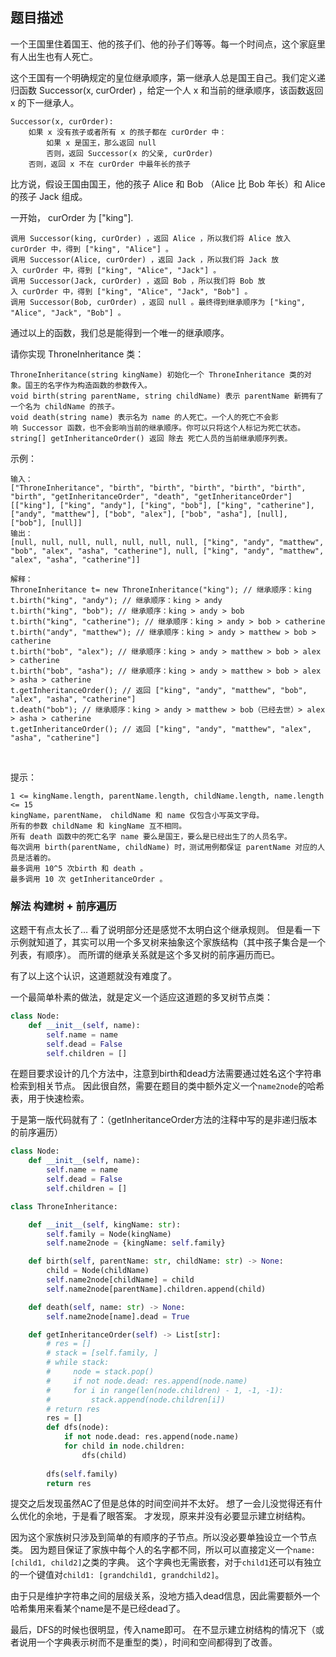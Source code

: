 ## 题目描述
一个王国里住着国王、他的孩子们、他的孙子们等等。每一个时间点，这个家庭里有人出生也有人死亡。

这个王国有一个明确规定的皇位继承顺序，第一继承人总是国王自己。我们定义递归函数 Successor(x, curOrder) ，给定一个人 x 和当前的继承顺序，该函数返回 x 的下一继承人。
```
Successor(x, curOrder):
    如果 x 没有孩子或者所有 x 的孩子都在 curOrder 中：
        如果 x 是国王，那么返回 null
        否则，返回 Successor(x 的父亲, curOrder)
    否则，返回 x 不在 curOrder 中最年长的孩子
```
比方说，假设王国由国王，他的孩子 Alice 和 Bob （Alice 比 Bob 年长）和 Alice 的孩子 Jack 组成。

一开始， curOrder 为 ["king"].
```
调用 Successor(king, curOrder) ，返回 Alice ，所以我们将 Alice 放入 curOrder 中，得到 ["king", "Alice"] 。
调用 Successor(Alice, curOrder) ，返回 Jack ，所以我们将 Jack 放入 curOrder 中，得到 ["king", "Alice", "Jack"] 。
调用 Successor(Jack, curOrder) ，返回 Bob ，所以我们将 Bob 放入 curOrder 中，得到 ["king", "Alice", "Jack", "Bob"] 。
调用 Successor(Bob, curOrder) ，返回 null 。最终得到继承顺序为 ["king", "Alice", "Jack", "Bob"] 。
```
通过以上的函数，我们总是能得到一个唯一的继承顺序。

请你实现 ThroneInheritance 类：
```
ThroneInheritance(string kingName) 初始化一个 ThroneInheritance 类的对象。国王的名字作为构造函数的参数传入。
void birth(string parentName, string childName) 表示 parentName 新拥有了一个名为 childName 的孩子。
void death(string name) 表示名为 name 的人死亡。一个人的死亡不会影响 Successor 函数，也不会影响当前的继承顺序。你可以只将这个人标记为死亡状态。
string[] getInheritanceOrder() 返回 除去 死亡人员的当前继承顺序列表。
```

示例：
```
输入：
["ThroneInheritance", "birth", "birth", "birth", "birth", "birth", "birth", "getInheritanceOrder", "death", "getInheritanceOrder"]
[["king"], ["king", "andy"], ["king", "bob"], ["king", "catherine"], ["andy", "matthew"], ["bob", "alex"], ["bob", "asha"], [null], ["bob"], [null]]
输出：
[null, null, null, null, null, null, null, ["king", "andy", "matthew", "bob", "alex", "asha", "catherine"], null, ["king", "andy", "matthew", "alex", "asha", "catherine"]]

解释：
ThroneInheritance t= new ThroneInheritance("king"); // 继承顺序：king
t.birth("king", "andy"); // 继承顺序：king > andy
t.birth("king", "bob"); // 继承顺序：king > andy > bob
t.birth("king", "catherine"); // 继承顺序：king > andy > bob > catherine
t.birth("andy", "matthew"); // 继承顺序：king > andy > matthew > bob > catherine
t.birth("bob", "alex"); // 继承顺序：king > andy > matthew > bob > alex > catherine
t.birth("bob", "asha"); // 继承顺序：king > andy > matthew > bob > alex > asha > catherine
t.getInheritanceOrder(); // 返回 ["king", "andy", "matthew", "bob", "alex", "asha", "catherine"]
t.death("bob"); // 继承顺序：king > andy > matthew > bob（已经去世）> alex > asha > catherine
t.getInheritanceOrder(); // 返回 ["king", "andy", "matthew", "alex", "asha", "catherine"]
```
 

提示：
```
1 <= kingName.length, parentName.length, childName.length, name.length <= 15
kingName，parentName， childName 和 name 仅包含小写英文字母。
所有的参数 childName 和 kingName 互不相同。
所有 death 函数中的死亡名字 name 要么是国王，要么是已经出生了的人员名字。
每次调用 birth(parentName, childName) 时，测试用例都保证 parentName 对应的人员是活着的。
最多调用 10^5 次birth 和 death 。
最多调用 10 次 getInheritanceOrder 。
```

### 解法 构建树 + 前序遍历
这题干有点太长了… 看了说明部分还是感觉不太明白这个继承规则。
但是看一下示例就知道了，其实可以用一个多叉树来抽象这个家族结构（其中孩子集合是一个列表，有顺序）。
而所谓的继承关系就是这个多叉树的前序遍历而已。

有了以上这个认识，这道题就没有难度了。

一个最简单朴素的做法，就是定义一个适应这道题的多叉树节点类：
```python
class Node:
    def __init__(self, name):
        self.name = name
        self.dead = False
        self.children = []
```
在题目要求设计的几个方法中，注意到birth和dead方法需要通过姓名这个字符串检索到相关节点。
因此很自然，需要在题目的类中额外定义一个`name2node`的哈希表，用于快速检索。

于是第一版代码就有了：（getInheritanceOrder方法的注释中写的是非递归版本的前序遍历）
```python
class Node:
    def __init__(self, name):
        self.name = name
        self.dead = False
        self.children = []

class ThroneInheritance:

    def __init__(self, kingName: str):
        self.family = Node(kingName)
        self.name2node = {kingName: self.family}

    def birth(self, parentName: str, childName: str) -> None:
        child = Node(childName)
        self.name2node[childName] = child
        self.name2node[parentName].children.append(child)

    def death(self, name: str) -> None:
        self.name2node[name].dead = True

    def getInheritanceOrder(self) -> List[str]:
        # res = []
        # stack = [self.family, ]
        # while stack:
        #     node = stack.pop()
        #     if not node.dead: res.append(node.name)
        #     for i in range(len(node.children) - 1, -1, -1):
        #         stack.append(node.children[i])
        # return res
        res = []
        def dfs(node):
            if not node.dead: res.append(node.name)
            for child in node.children:
                dfs(child)
        
        dfs(self.family)
        return res
```

提交之后发现虽然AC了但是总体的时间空间并不太好。
想了一会儿没觉得还有什么优化的余地，于是看了眼答案。
才发现，原来并没有必要显示建立树结构。

因为这个家族树只涉及到简单的有顺序的子节点。所以没必要单独设立一个节点类。
因为题目保证了家族中每个人的名字都不同，所以可以直接定义一个`name: [child1, child2]`之类的字典。
这个字典也无需嵌套，对于`child1`还可以有独立的一个键值对`child1: [grandchild1, grandchild2]`。

由于只是维护字符串之间的层级关系，没地方插入dead信息，因此需要额外一个哈希集用来看某个name是不是已经dead了。

最后，DFS的时候也很明显，传入name即可。
在不显示建立树结构的情况下（或者说用一个字典表示树而不是重型的类），时间和空间都得到了改善。